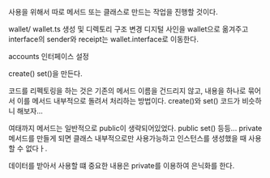 사용을 위해서 따로 메서드 또는 클래스로 만드는 작업을 진행할 것이다.

wallet/ wallet.ts 생성 및 디렉토리 구조 변경
디지털 사인을 wallet으로 옮겨주고 interface의 sender와 receipt는 wallet.interface로 이동한다.

accounts 인터페이스 설정

create()
set()을 만든다.

코드를 리펙토링을 하는 것은 기존의 메서드 이름을 건드리지 않고, 내용을 하나로 묶어서 이를 메서드 내부적으로 돌려서 처리하는 방법이다.
create()와 set() 코드가 비슷하니 해보자...

여태까지 메서드는 일반적으로 public이 생략되어있었다.
public set() 등등...
private 메서드를 만들게 되면 클래스 내부적으로만 사용가능하고 인스턴스를 생성했을 때 사용할 수 없다ㅏ.

데이터를 받아서 사용할 떄 중요한 내용은 private를 이용하여 은닉화를 한다.
